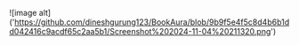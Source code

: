![image alt] ('https://github.com/dineshgurung123/BookAura/blob/9b9f5e4f5c8d4b6b1dd042416c9acdf65c2aa5b1/Screenshot%202024-11-04%20211320.png')
